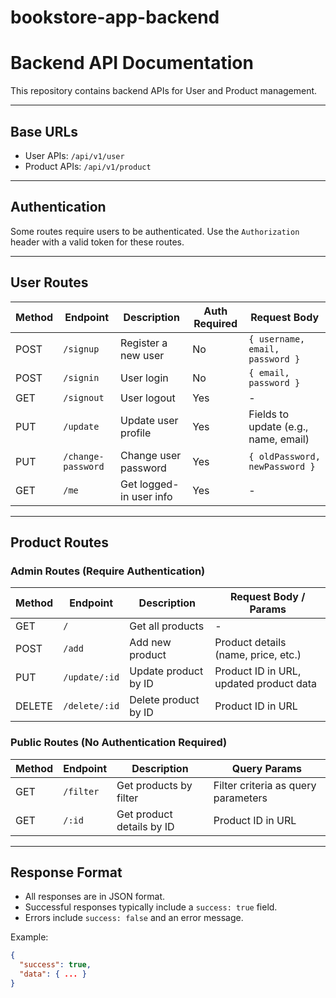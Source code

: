 # bookstore-app-backend 

# Backend API Documentation

This repository contains backend APIs for User and Product management.

---

## Base URLs

- User APIs: `/api/v1/user`
- Product APIs: `/api/v1/product`

---

## Authentication

Some routes require users to be authenticated. Use the `Authorization` header with a valid token for these routes.

---

## User Routes

| Method | Endpoint           | Description               | Auth Required | Request Body                              |
|--------|--------------------|---------------------------|---------------|-------------------------------------------|
| POST   | `/signup`          | Register a new user        | No            | `{ username, email, password }`            |
| POST   | `/signin`          | User login                | No            | `{ email, password }`                       |
| GET    | `/signout`         | User logout               | Yes           | -                                         |
| PUT    | `/update`          | Update user profile       | Yes           | Fields to update (e.g., name, email)       |
| PUT    | `/change-password` | Change user password      | Yes           | `{ oldPassword, newPassword }`              |
| GET    | `/me`              | Get logged-in user info   | Yes           | -                                         |

---

## Product Routes

### Admin Routes (Require Authentication)

| Method | Endpoint           | Description                 | Request Body / Params                     |
|--------|--------------------|-----------------------------|------------------------------------------|
| GET    | `/`                | Get all products             | -                                        |
| POST   | `/add`              | Add new product              | Product details (name, price, etc.)      |
| PUT    | `/update/:id`       | Update product by ID         | Product ID in URL, updated product data  |
| DELETE | `/delete/:id`       | Delete product by ID         | Product ID in URL                         |

### Public Routes (No Authentication Required)

| Method | Endpoint           | Description                 | Query Params                             |
|--------|--------------------|-----------------------------|-----------------------------------------|
| GET    | `/filter`           | Get products by filter       | Filter criteria as query parameters      |
| GET    | `/:id`              | Get product details by ID    | Product ID in URL                        |

---

## Response Format

- All responses are in JSON format.
- Successful responses typically include a `success: true` field.
- Errors include `success: false` and an error message.

Example:

```json
{
  "success": true,
  "data": { ... }
}
